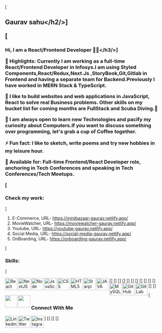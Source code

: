 [<h2>Gaurav sahu</h2/>]

 [<h3>Hi, I am a React/Frontend Developer 👩‍💻</h3/>]


🔭 Highlights: Currently I am working as a full-time React/Frontend Developer in Infosys.I am using Styled Components,React/Redux,Next.Js ,StoryBook,Git,Gitlab in Frontend and having a separate team for Backend.Previously I have worked in MERN Stack & TypeScript.


🌱 I like to build websites and web applications in JavaScript, React to solve real Business problems. Other skills on my bucket list for coming months are FullStack and Scuba Diving.🙂

👯 I am always open to learn new Technologies and pacify my curiosity about Computers.If you want to discuss something over programming, let's grab a cup of Coffee together.

⚡ Fun fact: I like to sketch, write poems and try new hobbies in my leisure hour.

👋 Available for: Full-time Frontend/React Developer role, anchoring in Tech Conferences and speaking in Tech Conferences/Tech Meetups.

 [<h3>Check my work:</h3>]
 1. E-Commerce,   URL- https://minibazaar-gaurav.netlify.app/
 2. MovieWatcher, URL- https://moviewatcher-gaurav.netlify.app/
 3. Youtube,      URL- https://youtube-gaurav.netlify.app/
 4. Social Media, URL- https://social-media-gaurav.netlify.app/
 5. OnBoarding,   URL- https://onboarding-gaurav.netlify.app/ 

 [<h3>Skills:</h3>]

[<img align="left" alt="React Js" width="40px" src="https://cdn.icon-icons.com/icons2/2699/PNG/512/reactjs_logo_icon_170805.png" />]
[<img align="left" alt="NextJS" width="40px" src="https://images.ctfassets.net/23aumh6u8s0i/c04wENP3FnbevwdWzrePs/1e2739fa6d0aa5192cf89599e009da4e/nextjs" />]
[<img align="left" alt="Node Js" width="40px" src="https://www.vectorlogo.zone/logos/nodejs/nodejs-ar21.png" />]
[<img align="left" alt="JavaScript" width="40px" src="https://logowik.com/content/uploads/images/javascript.jpg" />]
[<img align="left" alt="CSS" width="40px" src="https://cdn-icons-png.flaticon.com/512/5968/5968242.png" />]
[<img align="left" alt="HTML5" width="40px" src="https://cdn-icons-png.flaticon.com/512/5968/5968267.png" />]
[<img align="left" alt="Starpi" width="40px" src="https://www.cmswire.com/-/media/6f319f84dc3d4db69457aeda6ffc092f.ashx" />]
[<img align="left" alt="JAVA" width="40px" src="https://cdn.worldvectorlogo.com/logos/java.svg" />]
[<img align="left" alt="MySQL" width="40px" src="https://uxwing.com/wp-content/themes/uxwing/download/brands-and-social-media/mysql-icon.png" />]
[<img align="left" alt="GitHub" width="40px" src="https://images.velog.io/images/always0ne/post/c07cb088-b502-41f2-9a6d-b89748e10e99/128-1280187_github-logo-png-github-transparent-png.png" />]
[<img align="left" alt="GitLab" width="40px" src="https://about.gitlab.com/images/press/logo/print/jpg/gitlab-logo-150.jpg" />]
[<img align="left" alt="" width="40px" src="" />]
[<img align="left" alt="" width="40px" src="" />]

 [<h3>Connect With Me</h3>]
 [<a href="https://www.linkedin.com/in/gauravsahugs/"><img align="left" alt="Linkedin" width="40px" src="https://static.vecteezy.com/system/resources/previews/018/930/587/original/linkedin-logo-linkedin-icon-transparent-free-png.png"/></a>]
  [<a  href="https://twitter.com/sahugaurav80"><img align="left" alt="Twitter" width="40px" src="https://img.freepik.com/premium-vector/social-media-icon-illustration-twitter-twitter-icon-vector-illustration_561158-2027.jpg"/></a>]
   [<a  href="https://www.instagram.com/goku.____/"><img align="left" alt="Instagram" width="40px" src="https://upload.wikimedia.org/wikipedia/commons/thumb/a/a5/Instagram_icon.png/2048px-Instagram_icon.png"/></a>]
